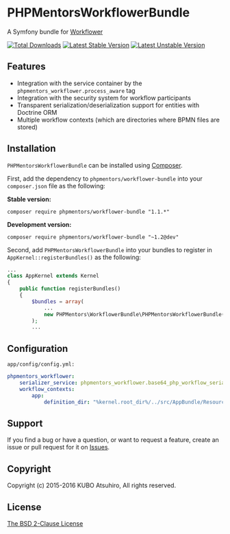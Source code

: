 # PHPMentorsWorkflowerBundle

A Symfony bundle for [Workflower](https://github.com/phpmentors-jp/workflower)

[![Total Downloads](https://poser.pugx.org/phpmentors/workflower-bundle/downloads)](https://packagist.org/packages/phpmentors/workflower-bundle)
[![Latest Stable Version](https://poser.pugx.org/phpmentors/workflower-bundle/v/stable)](https://packagist.org/packages/phpmentors/workflower-bundle)
[![Latest Unstable Version](https://poser.pugx.org/phpmentors/workflower-bundle/v/unstable)](https://packagist.org/packages/phpmentors/workflower-bundle)

## Features

* Integration with the service container by the `phpmentors_workflower.process_aware` tag
* Integration with the security system for workflow participants
* Transparent serialization/deserialization support for entities with Doctrine ORM
* Multiple workflow contexts (which are directories where BPMN files are stored)

## Installation

`PHPMentorsWorkflowerBundle` can be installed using [Composer](http://getcomposer.org/).

First, add the dependency to `phpmentors/workflower-bundle` into your `composer.json` file as the following:

**Stable version:**

```
composer require phpmentors/workflower-bundle "1.1.*"
```

**Development version:**

```
composer require phpmentors/workflower-bundle "~1.2@dev"
```

Second, add `PHPMentorsWorkflowerBundle` into your bundles to register in `AppKernel::registerBundles()` as the following:

```php
...
class AppKernel extends Kernel
{
    public function registerBundles()
    {
        $bundles = array(
            ...
            new PHPMentors\WorkflowerBundle\PHPMentorsWorkflowerBundle(),
        );
        ...
```

## Configuration

`app/config/config.yml:`

```yaml
phpmentors_workflower:
    serializer_service: phpmentors_workflower.base64_php_workflow_serializer # Defaults to `phpmentors_workflower.php_workflow_serializer`
    workflow_contexts:
        app:
            definition_dir: "%kernel.root_dir%/../src/AppBundle/Resources/config/workflower" # A directory where BPMN files for the `app` context are stored
```

## Support

If you find a bug or have a question, or want to request a feature, create an issue or pull request for it on [Issues](https://github.com/phpmentors-jp/workflower-bundle/issues).

## Copyright

Copyright (c) 2015-2016 KUBO Atsuhiro, All rights reserved.

## License

[The BSD 2-Clause License](http://opensource.org/licenses/BSD-2-Clause)

